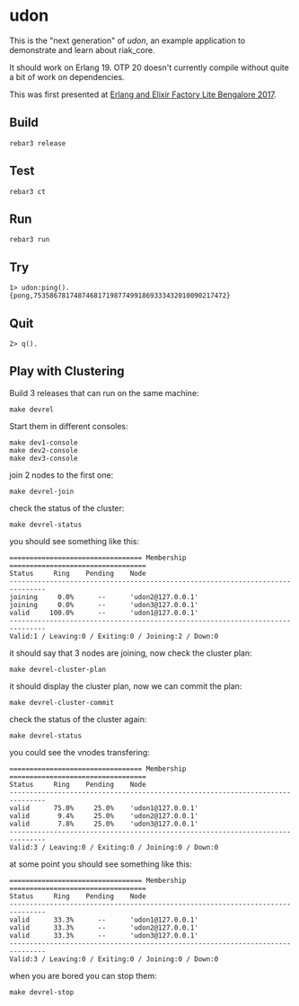 udon
====

This is the "next generation" of *udon*, an example application to demonstrate
and learn about riak_core.

It should work on Erlang 19. OTP 20 doesn't currently compile without quite a bit
of work on dependencies.

This was first presented at [Erlang and Elixir Factory Lite Bengalore 2017][1].

Build
-----

    rebar3 release

Test
----

    rebar3 ct

Run
---

    rebar3 run

Try
---

    1> udon:ping().
    {pong,753586781748746817198774991869333432010090217472}

Quit
----

    2> q().

Play with Clustering
--------------------

Build 3 releases that can run on the same machine:

    make devrel

Start them in different consoles:

    make dev1-console
    make dev2-console
    make dev3-console

join 2 nodes to the first one:

    make devrel-join

check the status of the cluster:

    make devrel-status

you should see something like this:

    ================================= Membership ==================================
    Status     Ring    Pending    Node
    -------------------------------------------------------------------------------
    joining     0.0%      --      'udon2@127.0.0.1'
    joining     0.0%      --      'udon3@127.0.0.1'
    valid     100.0%      --      'udon1@127.0.0.1'
    -------------------------------------------------------------------------------
    Valid:1 / Leaving:0 / Exiting:0 / Joining:2 / Down:0

it should say that 3 nodes are joining, now check the cluster plan:

    make devrel-cluster-plan

it should display the cluster plan, now we can commit the plan:

    make devrel-cluster-commit

check the status of the cluster again:

    make devrel-status

you could see the vnodes transfering:

    ================================= Membership ==================================
    Status     Ring    Pending    Node
    -------------------------------------------------------------------------------
    valid      75.0%     25.0%    'udon1@127.0.0.1'
    valid       9.4%     25.0%    'udon2@127.0.0.1'
    valid       7.8%     25.0%    'udon3@127.0.0.1'
    -------------------------------------------------------------------------------
    Valid:3 / Leaving:0 / Exiting:0 / Joining:0 / Down:0

at some point you should see something like this:

    ================================= Membership ==================================
    Status     Ring    Pending    Node
    -------------------------------------------------------------------------------
    valid      33.3%      --      'udon1@127.0.0.1'
    valid      33.3%      --      'udon2@127.0.0.1'
    valid      33.3%      --      'udon3@127.0.0.1'
    -------------------------------------------------------------------------------
    Valid:3 / Leaving:0 / Exiting:0 / Joining:0 / Down:0

when you are bored you can stop them:

    make devrel-stop

[1]: http://www.erlang-factory.com/india2017/
